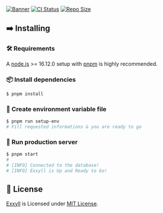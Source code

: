 [![Banner](https://cdn.upload.systems/uploads/YNdaFvXl.png)]()
[![CI Status](https://img.shields.io/github/actions/workflow/status/gifaldyazkaa/exxyll/Format-checking.yml?branch=master&label=ci&logo=github-actions&style=for-the-badge)](./.github/workflows/Format-checking.yml) [![Repo Size](https://img.shields.io/github/repo-size/gifaldyazkaa/exxyll?logo=github&style=for-the-badge)](https://github.com/gifaldyazkaa/exxyll-origin/graphs/contributors)

## ➡️ Installing

### 🛠️ Requirements

A [node.js](https://nodejs.org) >= 16.12.0 setup with [pnpm](https://pnpm.io) is highly recommended.

### 📦 Install dependencies

```bash
$ pnpm install
```

### 🔑 Create environment variable file

```bash
$ pnpm run setup-env
# Fill requested informations & you are ready to go
```

### 🏃 Run production server

```bash
$ pnpm start
#
# [INFO] Connected to the database!
# [INFO] Exxyll is Up and Ready to Go!
```

## 📄 License

[Exxyll](#) is Licensed under [MIT License](./LICENSE).

